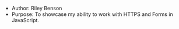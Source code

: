 * Author: Riley Benson
* Purpose: To showcase my ability to work with HTTPS and Forms in JavaScript.
